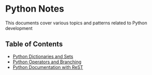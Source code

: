 
# Python Notes 
This documents cover various topics and patterns related to Python development

## Table of Contents
- [Python Dictionaries and Sets](./pythondictset.md)
- [Python Operators and Branching](./pythonbranch.md)
- [Python Documentation with ReST](./ReSTdoc.md)

